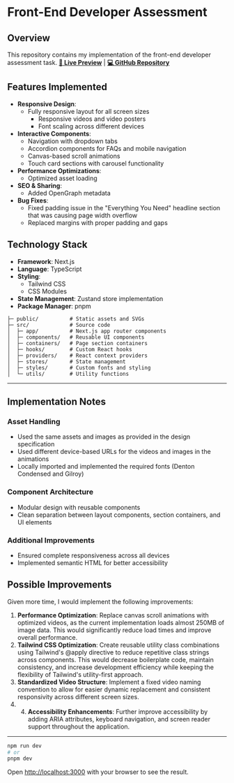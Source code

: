 # Front-End Developer Assessment

## Overview

This repository contains my implementation of the front-end developer assessment task.
**[🔗 Live Preview](https://cybersapient.vercel.app/)** | **[💻 GitHub Repository](https://github.com/a-essam23/cybersapient)**

## Features Implemented

- **Responsive Design**:
  - Fully responsive layout for all screen sizes
    - Responsive videos and video posters
    - Font scaling across different devices
- **Interactive Components**:
  - Navigation with dropdown tabs
  - Accordion components for FAQs and mobile navigation
  - Canvas-based scroll animations
  - Touch card sections with carousel functionality
- **Performance Optimizations**:
  - Optimized asset loading
- **SEO & Sharing**:
  - Added OpenGraph metadata
- **Bug Fixes**:
  - Fixed padding issue in the "Everything You Need" headline section that was causing page width overflow
  - Replaced margins with proper padding and gaps

## Technology Stack

- **Framework**: Next.js
- **Language**: TypeScript
- **Styling**:
  - Tailwind CSS
  - CSS Modules
- **State Management**: Zustand store implementation
- **Package Manager**: pnpm

```
├─ public/          # Static assets and SVGs
├─ src/             # Source code
│  ├─ app/          # Next.js app router components
│  ├─ components/   # Reusable UI components
│  ├─ containers/   # Page section containers
│  ├─ hooks/        # Custom React hooks
│  ├─ providers/    # React context providers
│  ├─ stores/       # State management
│  ├─ styles/       # Custom fonts and styling
│  └─ utils/        # Utility functions
```

---

## Implementation Notes

### Asset Handling

- Used the same assets and images as provided in the design specification
- Used different device-based URLs for the videos and images in the animations
- Locally imported and implemented the required fonts (Denton Condensed and Gilroy)

### Component Architecture

- Modular design with reusable components
- Clean separation between layout components, section containers, and UI elements

### Additional Improvements

- Ensured complete responsiveness across all devices
- Implemented semantic HTML for better accessibility

## Possible Improvements

Given more time, I would implement the following improvements:

1. **Performance Optimization**: Replace canvas scroll animations with optimized videos, as the current implementation loads almost 250MB of image data. This would significantly reduce load times and improve overall performance.
2. **Tailwind CSS Optimization**: Create reusable utility class combinations using Tailwind's @apply directive to reduce repetitive class strings across components. This would decrease boilerplate code, maintain consistency, and increase development efficiency while keeping the flexibility of Tailwind's utility-first approach.
3. **Standardized Video Structure**: Implement a fixed video naming convention to allow for easier dynamic replacement and consistent responsivity across different screen sizes.
4. 4. **Accessibility Enhancements**: Further improve accessibility by adding ARIA attributes, keyboard navigation, and screen reader support throughout the application.

---

```bash
npm run dev
# or
pnpm dev
```

Open [http://localhost:3000](http://localhost:3000) with your browser to see the result.
